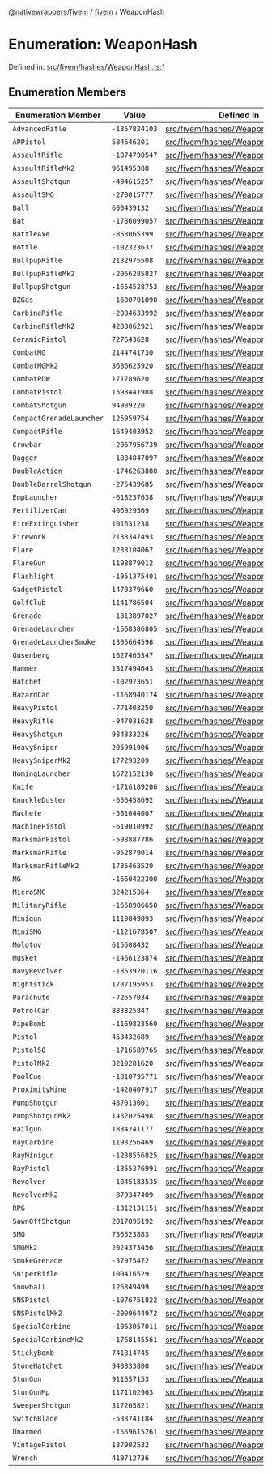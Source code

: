 [@nativewrappers/fivem](../../README.md) / [fivem](../README.md) / WeaponHash

# Enumeration: WeaponHash

Defined in: [src/fivem/hashes/WeaponHash.ts:1](https://github.com/nativewrappers/nativewrappers/blob/c6ab47d1014f341bb58fccc9d519ceb48157a741/src/fivem/hashes/WeaponHash.ts#L1)

## Enumeration Members

| Enumeration Member | Value | Defined in |
| ------ | ------ | ------ |
| <a id="advancedrifle"></a> `AdvancedRifle` | `-1357824103` | [src/fivem/hashes/WeaponHash.ts:77](https://github.com/nativewrappers/nativewrappers/blob/c6ab47d1014f341bb58fccc9d519ceb48157a741/src/fivem/hashes/WeaponHash.ts#L77) |
| <a id="appistol"></a> `APPistol` | `584646201` | [src/fivem/hashes/WeaponHash.ts:26](https://github.com/nativewrappers/nativewrappers/blob/c6ab47d1014f341bb58fccc9d519ceb48157a741/src/fivem/hashes/WeaponHash.ts#L26) |
| <a id="assaultrifle"></a> `AssaultRifle` | `-1074790547` | [src/fivem/hashes/WeaponHash.ts:73](https://github.com/nativewrappers/nativewrappers/blob/c6ab47d1014f341bb58fccc9d519ceb48157a741/src/fivem/hashes/WeaponHash.ts#L73) |
| <a id="assaultriflemk2"></a> `AssaultRifleMk2` | `961495388` | [src/fivem/hashes/WeaponHash.ts:74](https://github.com/nativewrappers/nativewrappers/blob/c6ab47d1014f341bb58fccc9d519ceb48157a741/src/fivem/hashes/WeaponHash.ts#L74) |
| <a id="assaultshotgun"></a> `AssaultShotgun` | `-494615257` | [src/fivem/hashes/WeaponHash.ts:64](https://github.com/nativewrappers/nativewrappers/blob/c6ab47d1014f341bb58fccc9d519ceb48157a741/src/fivem/hashes/WeaponHash.ts#L64) |
| <a id="assaultsmg"></a> `AssaultSMG` | `-270015777` | [src/fivem/hashes/WeaponHash.ts:48](https://github.com/nativewrappers/nativewrappers/blob/c6ab47d1014f341bb58fccc9d519ceb48157a741/src/fivem/hashes/WeaponHash.ts#L48) |
| <a id="ball"></a> `Ball` | `600439132` | [src/fivem/hashes/WeaponHash.ts:113](https://github.com/nativewrappers/nativewrappers/blob/c6ab47d1014f341bb58fccc9d519ceb48157a741/src/fivem/hashes/WeaponHash.ts#L113) |
| <a id="bat"></a> `Bat` | `-1786099057` | [src/fivem/hashes/WeaponHash.ts:4](https://github.com/nativewrappers/nativewrappers/blob/c6ab47d1014f341bb58fccc9d519ceb48157a741/src/fivem/hashes/WeaponHash.ts#L4) |
| <a id="battleaxe"></a> `BattleAxe` | `-853065399` | [src/fivem/hashes/WeaponHash.ts:18](https://github.com/nativewrappers/nativewrappers/blob/c6ab47d1014f341bb58fccc9d519ceb48157a741/src/fivem/hashes/WeaponHash.ts#L18) |
| <a id="bottle"></a> `Bottle` | `-102323637` | [src/fivem/hashes/WeaponHash.ts:5](https://github.com/nativewrappers/nativewrappers/blob/c6ab47d1014f341bb58fccc9d519ceb48157a741/src/fivem/hashes/WeaponHash.ts#L5) |
| <a id="bullpuprifle"></a> `BullpupRifle` | `2132975508` | [src/fivem/hashes/WeaponHash.ts:80](https://github.com/nativewrappers/nativewrappers/blob/c6ab47d1014f341bb58fccc9d519ceb48157a741/src/fivem/hashes/WeaponHash.ts#L80) |
| <a id="bullpupriflemk2"></a> `BullpupRifleMk2` | `-2066285827` | [src/fivem/hashes/WeaponHash.ts:81](https://github.com/nativewrappers/nativewrappers/blob/c6ab47d1014f341bb58fccc9d519ceb48157a741/src/fivem/hashes/WeaponHash.ts#L81) |
| <a id="bullpupshotgun"></a> `BullpupShotgun` | `-1654528753` | [src/fivem/hashes/WeaponHash.ts:65](https://github.com/nativewrappers/nativewrappers/blob/c6ab47d1014f341bb58fccc9d519ceb48157a741/src/fivem/hashes/WeaponHash.ts#L65) |
| <a id="bzgas"></a> `BZGas` | `-1600701090` | [src/fivem/hashes/WeaponHash.ts:107](https://github.com/nativewrappers/nativewrappers/blob/c6ab47d1014f341bb58fccc9d519ceb48157a741/src/fivem/hashes/WeaponHash.ts#L107) |
| <a id="carbinerifle"></a> `CarbineRifle` | `-2084633992` | [src/fivem/hashes/WeaponHash.ts:75](https://github.com/nativewrappers/nativewrappers/blob/c6ab47d1014f341bb58fccc9d519ceb48157a741/src/fivem/hashes/WeaponHash.ts#L75) |
| <a id="carbineriflemk2"></a> `CarbineRifleMk2` | `4208062921` | [src/fivem/hashes/WeaponHash.ts:76](https://github.com/nativewrappers/nativewrappers/blob/c6ab47d1014f341bb58fccc9d519ceb48157a741/src/fivem/hashes/WeaponHash.ts#L76) |
| <a id="ceramicpistol"></a> `CeramicPistol` | `727643628` | [src/fivem/hashes/WeaponHash.ts:40](https://github.com/nativewrappers/nativewrappers/blob/c6ab47d1014f341bb58fccc9d519ceb48157a741/src/fivem/hashes/WeaponHash.ts#L40) |
| <a id="combatmg"></a> `CombatMG` | `2144741730` | [src/fivem/hashes/WeaponHash.ts:56](https://github.com/nativewrappers/nativewrappers/blob/c6ab47d1014f341bb58fccc9d519ceb48157a741/src/fivem/hashes/WeaponHash.ts#L56) |
| <a id="combatmgmk2"></a> `CombatMGMk2` | `3686625920` | [src/fivem/hashes/WeaponHash.ts:57](https://github.com/nativewrappers/nativewrappers/blob/c6ab47d1014f341bb58fccc9d519ceb48157a741/src/fivem/hashes/WeaponHash.ts#L57) |
| <a id="combatpdw"></a> `CombatPDW` | `171789620` | [src/fivem/hashes/WeaponHash.ts:49](https://github.com/nativewrappers/nativewrappers/blob/c6ab47d1014f341bb58fccc9d519ceb48157a741/src/fivem/hashes/WeaponHash.ts#L49) |
| <a id="combatpistol"></a> `CombatPistol` | `1593441988` | [src/fivem/hashes/WeaponHash.ts:25](https://github.com/nativewrappers/nativewrappers/blob/c6ab47d1014f341bb58fccc9d519ceb48157a741/src/fivem/hashes/WeaponHash.ts#L25) |
| <a id="combatshotgun"></a> `CombatShotgun` | `94989220` | [src/fivem/hashes/WeaponHash.ts:70](https://github.com/nativewrappers/nativewrappers/blob/c6ab47d1014f341bb58fccc9d519ceb48157a741/src/fivem/hashes/WeaponHash.ts#L70) |
| <a id="compactgrenadelauncher"></a> `CompactGrenadeLauncher` | `125959754` | [src/fivem/hashes/WeaponHash.ts:101](https://github.com/nativewrappers/nativewrappers/blob/c6ab47d1014f341bb58fccc9d519ceb48157a741/src/fivem/hashes/WeaponHash.ts#L101) |
| <a id="compactrifle"></a> `CompactRifle` | `1649403952` | [src/fivem/hashes/WeaponHash.ts:82](https://github.com/nativewrappers/nativewrappers/blob/c6ab47d1014f341bb58fccc9d519ceb48157a741/src/fivem/hashes/WeaponHash.ts#L82) |
| <a id="crowbar"></a> `Crowbar` | `-2067956739` | [src/fivem/hashes/WeaponHash.ts:6](https://github.com/nativewrappers/nativewrappers/blob/c6ab47d1014f341bb58fccc9d519ceb48157a741/src/fivem/hashes/WeaponHash.ts#L6) |
| <a id="dagger"></a> `Dagger` | `-1834847097` | [src/fivem/hashes/WeaponHash.ts:3](https://github.com/nativewrappers/nativewrappers/blob/c6ab47d1014f341bb58fccc9d519ceb48157a741/src/fivem/hashes/WeaponHash.ts#L3) |
| <a id="doubleaction"></a> `DoubleAction` | `-1746263880` | [src/fivem/hashes/WeaponHash.ts:38](https://github.com/nativewrappers/nativewrappers/blob/c6ab47d1014f341bb58fccc9d519ceb48157a741/src/fivem/hashes/WeaponHash.ts#L38) |
| <a id="doublebarrelshotgun"></a> `DoubleBarrelShotgun` | `-275439685` | [src/fivem/hashes/WeaponHash.ts:68](https://github.com/nativewrappers/nativewrappers/blob/c6ab47d1014f341bb58fccc9d519ceb48157a741/src/fivem/hashes/WeaponHash.ts#L68) |
| <a id="emplauncher"></a> `EmpLauncher` | `-618237638` | [src/fivem/hashes/WeaponHash.ts:103](https://github.com/nativewrappers/nativewrappers/blob/c6ab47d1014f341bb58fccc9d519ceb48157a741/src/fivem/hashes/WeaponHash.ts#L103) |
| <a id="fertilizercan"></a> `FertilizerCan` | `406929569` | [src/fivem/hashes/WeaponHash.ts:122](https://github.com/nativewrappers/nativewrappers/blob/c6ab47d1014f341bb58fccc9d519ceb48157a741/src/fivem/hashes/WeaponHash.ts#L122) |
| <a id="fireextinguisher"></a> `FireExtinguisher` | `101631238` | [src/fivem/hashes/WeaponHash.ts:120](https://github.com/nativewrappers/nativewrappers/blob/c6ab47d1014f341bb58fccc9d519ceb48157a741/src/fivem/hashes/WeaponHash.ts#L120) |
| <a id="firework"></a> `Firework` | `2138347493` | [src/fivem/hashes/WeaponHash.ts:98](https://github.com/nativewrappers/nativewrappers/blob/c6ab47d1014f341bb58fccc9d519ceb48157a741/src/fivem/hashes/WeaponHash.ts#L98) |
| <a id="flare"></a> `Flare` | `1233104067` | [src/fivem/hashes/WeaponHash.ts:115](https://github.com/nativewrappers/nativewrappers/blob/c6ab47d1014f341bb58fccc9d519ceb48157a741/src/fivem/hashes/WeaponHash.ts#L115) |
| <a id="flaregun"></a> `FlareGun` | `1198879012` | [src/fivem/hashes/WeaponHash.ts:34](https://github.com/nativewrappers/nativewrappers/blob/c6ab47d1014f341bb58fccc9d519ceb48157a741/src/fivem/hashes/WeaponHash.ts#L34) |
| <a id="flashlight"></a> `Flashlight` | `-1951375401` | [src/fivem/hashes/WeaponHash.ts:8](https://github.com/nativewrappers/nativewrappers/blob/c6ab47d1014f341bb58fccc9d519ceb48157a741/src/fivem/hashes/WeaponHash.ts#L8) |
| <a id="gadgetpistol"></a> `GadgetPistol` | `1470379660` | [src/fivem/hashes/WeaponHash.ts:42](https://github.com/nativewrappers/nativewrappers/blob/c6ab47d1014f341bb58fccc9d519ceb48157a741/src/fivem/hashes/WeaponHash.ts#L42) |
| <a id="golfclub"></a> `GolfClub` | `1141786504` | [src/fivem/hashes/WeaponHash.ts:9](https://github.com/nativewrappers/nativewrappers/blob/c6ab47d1014f341bb58fccc9d519ceb48157a741/src/fivem/hashes/WeaponHash.ts#L9) |
| <a id="grenade"></a> `Grenade` | `-1813897027` | [src/fivem/hashes/WeaponHash.ts:106](https://github.com/nativewrappers/nativewrappers/blob/c6ab47d1014f341bb58fccc9d519ceb48157a741/src/fivem/hashes/WeaponHash.ts#L106) |
| <a id="grenadelauncher"></a> `GrenadeLauncher` | `-1568386805` | [src/fivem/hashes/WeaponHash.ts:95](https://github.com/nativewrappers/nativewrappers/blob/c6ab47d1014f341bb58fccc9d519ceb48157a741/src/fivem/hashes/WeaponHash.ts#L95) |
| <a id="grenadelaunchersmoke"></a> `GrenadeLauncherSmoke` | `1305664598` | [src/fivem/hashes/WeaponHash.ts:96](https://github.com/nativewrappers/nativewrappers/blob/c6ab47d1014f341bb58fccc9d519ceb48157a741/src/fivem/hashes/WeaponHash.ts#L96) |
| <a id="gusenberg"></a> `Gusenberg` | `1627465347` | [src/fivem/hashes/WeaponHash.ts:58](https://github.com/nativewrappers/nativewrappers/blob/c6ab47d1014f341bb58fccc9d519ceb48157a741/src/fivem/hashes/WeaponHash.ts#L58) |
| <a id="hammer"></a> `Hammer` | `1317494643` | [src/fivem/hashes/WeaponHash.ts:10](https://github.com/nativewrappers/nativewrappers/blob/c6ab47d1014f341bb58fccc9d519ceb48157a741/src/fivem/hashes/WeaponHash.ts#L10) |
| <a id="hatchet"></a> `Hatchet` | `-102973651` | [src/fivem/hashes/WeaponHash.ts:11](https://github.com/nativewrappers/nativewrappers/blob/c6ab47d1014f341bb58fccc9d519ceb48157a741/src/fivem/hashes/WeaponHash.ts#L11) |
| <a id="hazardcan"></a> `HazardCan` | `-1168940174` | [src/fivem/hashes/WeaponHash.ts:121](https://github.com/nativewrappers/nativewrappers/blob/c6ab47d1014f341bb58fccc9d519ceb48157a741/src/fivem/hashes/WeaponHash.ts#L121) |
| <a id="heavypistol"></a> `HeavyPistol` | `-771403250` | [src/fivem/hashes/WeaponHash.ts:32](https://github.com/nativewrappers/nativewrappers/blob/c6ab47d1014f341bb58fccc9d519ceb48157a741/src/fivem/hashes/WeaponHash.ts#L32) |
| <a id="heavyrifle"></a> `HeavyRifle` | `-947031628` | [src/fivem/hashes/WeaponHash.ts:84](https://github.com/nativewrappers/nativewrappers/blob/c6ab47d1014f341bb58fccc9d519ceb48157a741/src/fivem/hashes/WeaponHash.ts#L84) |
| <a id="heavyshotgun"></a> `HeavyShotgun` | `984333226` | [src/fivem/hashes/WeaponHash.ts:67](https://github.com/nativewrappers/nativewrappers/blob/c6ab47d1014f341bb58fccc9d519ceb48157a741/src/fivem/hashes/WeaponHash.ts#L67) |
| <a id="heavysniper"></a> `HeavySniper` | `205991906` | [src/fivem/hashes/WeaponHash.ts:88](https://github.com/nativewrappers/nativewrappers/blob/c6ab47d1014f341bb58fccc9d519ceb48157a741/src/fivem/hashes/WeaponHash.ts#L88) |
| <a id="heavysnipermk2"></a> `HeavySniperMk2` | `177293209` | [src/fivem/hashes/WeaponHash.ts:89](https://github.com/nativewrappers/nativewrappers/blob/c6ab47d1014f341bb58fccc9d519ceb48157a741/src/fivem/hashes/WeaponHash.ts#L89) |
| <a id="hominglauncher"></a> `HomingLauncher` | `1672152130` | [src/fivem/hashes/WeaponHash.ts:100](https://github.com/nativewrappers/nativewrappers/blob/c6ab47d1014f341bb58fccc9d519ceb48157a741/src/fivem/hashes/WeaponHash.ts#L100) |
| <a id="knife"></a> `Knife` | `-1716189206` | [src/fivem/hashes/WeaponHash.ts:13](https://github.com/nativewrappers/nativewrappers/blob/c6ab47d1014f341bb58fccc9d519ceb48157a741/src/fivem/hashes/WeaponHash.ts#L13) |
| <a id="knuckleduster"></a> `KnuckleDuster` | `-656458692` | [src/fivem/hashes/WeaponHash.ts:12](https://github.com/nativewrappers/nativewrappers/blob/c6ab47d1014f341bb58fccc9d519ceb48157a741/src/fivem/hashes/WeaponHash.ts#L12) |
| <a id="machete"></a> `Machete` | `-581044007` | [src/fivem/hashes/WeaponHash.ts:14](https://github.com/nativewrappers/nativewrappers/blob/c6ab47d1014f341bb58fccc9d519ceb48157a741/src/fivem/hashes/WeaponHash.ts#L14) |
| <a id="machinepistol"></a> `MachinePistol` | `-619010992` | [src/fivem/hashes/WeaponHash.ts:50](https://github.com/nativewrappers/nativewrappers/blob/c6ab47d1014f341bb58fccc9d519ceb48157a741/src/fivem/hashes/WeaponHash.ts#L50) |
| <a id="marksmanpistol"></a> `MarksmanPistol` | `-598887786` | [src/fivem/hashes/WeaponHash.ts:35](https://github.com/nativewrappers/nativewrappers/blob/c6ab47d1014f341bb58fccc9d519ceb48157a741/src/fivem/hashes/WeaponHash.ts#L35) |
| <a id="marksmanrifle"></a> `MarksmanRifle` | `-952879014` | [src/fivem/hashes/WeaponHash.ts:90](https://github.com/nativewrappers/nativewrappers/blob/c6ab47d1014f341bb58fccc9d519ceb48157a741/src/fivem/hashes/WeaponHash.ts#L90) |
| <a id="marksmanriflemk2"></a> `MarksmanRifleMk2` | `1785463520` | [src/fivem/hashes/WeaponHash.ts:91](https://github.com/nativewrappers/nativewrappers/blob/c6ab47d1014f341bb58fccc9d519ceb48157a741/src/fivem/hashes/WeaponHash.ts#L91) |
| <a id="mg"></a> `MG` | `-1660422300` | [src/fivem/hashes/WeaponHash.ts:55](https://github.com/nativewrappers/nativewrappers/blob/c6ab47d1014f341bb58fccc9d519ceb48157a741/src/fivem/hashes/WeaponHash.ts#L55) |
| <a id="microsmg"></a> `MicroSMG` | `324215364` | [src/fivem/hashes/WeaponHash.ts:45](https://github.com/nativewrappers/nativewrappers/blob/c6ab47d1014f341bb58fccc9d519ceb48157a741/src/fivem/hashes/WeaponHash.ts#L45) |
| <a id="militaryrifle"></a> `MilitaryRifle` | `-1658906650` | [src/fivem/hashes/WeaponHash.ts:83](https://github.com/nativewrappers/nativewrappers/blob/c6ab47d1014f341bb58fccc9d519ceb48157a741/src/fivem/hashes/WeaponHash.ts#L83) |
| <a id="minigun"></a> `Minigun` | `1119849093` | [src/fivem/hashes/WeaponHash.ts:97](https://github.com/nativewrappers/nativewrappers/blob/c6ab47d1014f341bb58fccc9d519ceb48157a741/src/fivem/hashes/WeaponHash.ts#L97) |
| <a id="minismg"></a> `MiniSMG` | `-1121678507` | [src/fivem/hashes/WeaponHash.ts:51](https://github.com/nativewrappers/nativewrappers/blob/c6ab47d1014f341bb58fccc9d519ceb48157a741/src/fivem/hashes/WeaponHash.ts#L51) |
| <a id="molotov"></a> `Molotov` | `615608432` | [src/fivem/hashes/WeaponHash.ts:108](https://github.com/nativewrappers/nativewrappers/blob/c6ab47d1014f341bb58fccc9d519ceb48157a741/src/fivem/hashes/WeaponHash.ts#L108) |
| <a id="musket"></a> `Musket` | `-1466123874` | [src/fivem/hashes/WeaponHash.ts:66](https://github.com/nativewrappers/nativewrappers/blob/c6ab47d1014f341bb58fccc9d519ceb48157a741/src/fivem/hashes/WeaponHash.ts#L66) |
| <a id="navyrevolver"></a> `NavyRevolver` | `-1853920116` | [src/fivem/hashes/WeaponHash.ts:41](https://github.com/nativewrappers/nativewrappers/blob/c6ab47d1014f341bb58fccc9d519ceb48157a741/src/fivem/hashes/WeaponHash.ts#L41) |
| <a id="nightstick"></a> `Nightstick` | `1737195953` | [src/fivem/hashes/WeaponHash.ts:16](https://github.com/nativewrappers/nativewrappers/blob/c6ab47d1014f341bb58fccc9d519ceb48157a741/src/fivem/hashes/WeaponHash.ts#L16) |
| <a id="parachute"></a> `Parachute` | `-72657034` | [src/fivem/hashes/WeaponHash.ts:119](https://github.com/nativewrappers/nativewrappers/blob/c6ab47d1014f341bb58fccc9d519ceb48157a741/src/fivem/hashes/WeaponHash.ts#L119) |
| <a id="petrolcan"></a> `PetrolCan` | `883325847` | [src/fivem/hashes/WeaponHash.ts:118](https://github.com/nativewrappers/nativewrappers/blob/c6ab47d1014f341bb58fccc9d519ceb48157a741/src/fivem/hashes/WeaponHash.ts#L118) |
| <a id="pipebomb"></a> `PipeBomb` | `-1169823560` | [src/fivem/hashes/WeaponHash.ts:112](https://github.com/nativewrappers/nativewrappers/blob/c6ab47d1014f341bb58fccc9d519ceb48157a741/src/fivem/hashes/WeaponHash.ts#L112) |
| <a id="pistol"></a> `Pistol` | `453432689` | [src/fivem/hashes/WeaponHash.ts:23](https://github.com/nativewrappers/nativewrappers/blob/c6ab47d1014f341bb58fccc9d519ceb48157a741/src/fivem/hashes/WeaponHash.ts#L23) |
| <a id="pistol50"></a> `Pistol50` | `-1716589765` | [src/fivem/hashes/WeaponHash.ts:29](https://github.com/nativewrappers/nativewrappers/blob/c6ab47d1014f341bb58fccc9d519ceb48157a741/src/fivem/hashes/WeaponHash.ts#L29) |
| <a id="pistolmk2"></a> `PistolMk2` | `3219281620` | [src/fivem/hashes/WeaponHash.ts:24](https://github.com/nativewrappers/nativewrappers/blob/c6ab47d1014f341bb58fccc9d519ceb48157a741/src/fivem/hashes/WeaponHash.ts#L24) |
| <a id="poolcue"></a> `PoolCue` | `-1810795771` | [src/fivem/hashes/WeaponHash.ts:19](https://github.com/nativewrappers/nativewrappers/blob/c6ab47d1014f341bb58fccc9d519ceb48157a741/src/fivem/hashes/WeaponHash.ts#L19) |
| <a id="proximitymine"></a> `ProximityMine` | `-1420407917` | [src/fivem/hashes/WeaponHash.ts:110](https://github.com/nativewrappers/nativewrappers/blob/c6ab47d1014f341bb58fccc9d519ceb48157a741/src/fivem/hashes/WeaponHash.ts#L110) |
| <a id="pumpshotgun"></a> `PumpShotgun` | `487013001` | [src/fivem/hashes/WeaponHash.ts:61](https://github.com/nativewrappers/nativewrappers/blob/c6ab47d1014f341bb58fccc9d519ceb48157a741/src/fivem/hashes/WeaponHash.ts#L61) |
| <a id="pumpshotgunmk2"></a> `PumpShotgunMk2` | `1432025498` | [src/fivem/hashes/WeaponHash.ts:62](https://github.com/nativewrappers/nativewrappers/blob/c6ab47d1014f341bb58fccc9d519ceb48157a741/src/fivem/hashes/WeaponHash.ts#L62) |
| <a id="railgun"></a> `Railgun` | `1834241177` | [src/fivem/hashes/WeaponHash.ts:99](https://github.com/nativewrappers/nativewrappers/blob/c6ab47d1014f341bb58fccc9d519ceb48157a741/src/fivem/hashes/WeaponHash.ts#L99) |
| <a id="raycarbine"></a> `RayCarbine` | `1198256469` | [src/fivem/hashes/WeaponHash.ts:52](https://github.com/nativewrappers/nativewrappers/blob/c6ab47d1014f341bb58fccc9d519ceb48157a741/src/fivem/hashes/WeaponHash.ts#L52) |
| <a id="rayminigun"></a> `RayMinigun` | `-1238556825` | [src/fivem/hashes/WeaponHash.ts:102](https://github.com/nativewrappers/nativewrappers/blob/c6ab47d1014f341bb58fccc9d519ceb48157a741/src/fivem/hashes/WeaponHash.ts#L102) |
| <a id="raypistol"></a> `RayPistol` | `-1355376991` | [src/fivem/hashes/WeaponHash.ts:39](https://github.com/nativewrappers/nativewrappers/blob/c6ab47d1014f341bb58fccc9d519ceb48157a741/src/fivem/hashes/WeaponHash.ts#L39) |
| <a id="revolver"></a> `Revolver` | `-1045183535` | [src/fivem/hashes/WeaponHash.ts:36](https://github.com/nativewrappers/nativewrappers/blob/c6ab47d1014f341bb58fccc9d519ceb48157a741/src/fivem/hashes/WeaponHash.ts#L36) |
| <a id="revolvermk2"></a> `RevolverMk2` | `-879347409` | [src/fivem/hashes/WeaponHash.ts:37](https://github.com/nativewrappers/nativewrappers/blob/c6ab47d1014f341bb58fccc9d519ceb48157a741/src/fivem/hashes/WeaponHash.ts#L37) |
| <a id="rpg"></a> `RPG` | `-1312131151` | [src/fivem/hashes/WeaponHash.ts:94](https://github.com/nativewrappers/nativewrappers/blob/c6ab47d1014f341bb58fccc9d519ceb48157a741/src/fivem/hashes/WeaponHash.ts#L94) |
| <a id="sawnoffshotgun"></a> `SawnOffShotgun` | `2017895192` | [src/fivem/hashes/WeaponHash.ts:63](https://github.com/nativewrappers/nativewrappers/blob/c6ab47d1014f341bb58fccc9d519ceb48157a741/src/fivem/hashes/WeaponHash.ts#L63) |
| <a id="smg"></a> `SMG` | `736523883` | [src/fivem/hashes/WeaponHash.ts:46](https://github.com/nativewrappers/nativewrappers/blob/c6ab47d1014f341bb58fccc9d519ceb48157a741/src/fivem/hashes/WeaponHash.ts#L46) |
| <a id="smgmk2"></a> `SMGMk2` | `2024373456` | [src/fivem/hashes/WeaponHash.ts:47](https://github.com/nativewrappers/nativewrappers/blob/c6ab47d1014f341bb58fccc9d519ceb48157a741/src/fivem/hashes/WeaponHash.ts#L47) |
| <a id="smokegrenade"></a> `SmokeGrenade` | `-37975472` | [src/fivem/hashes/WeaponHash.ts:114](https://github.com/nativewrappers/nativewrappers/blob/c6ab47d1014f341bb58fccc9d519ceb48157a741/src/fivem/hashes/WeaponHash.ts#L114) |
| <a id="sniperrifle"></a> `SniperRifle` | `100416529` | [src/fivem/hashes/WeaponHash.ts:87](https://github.com/nativewrappers/nativewrappers/blob/c6ab47d1014f341bb58fccc9d519ceb48157a741/src/fivem/hashes/WeaponHash.ts#L87) |
| <a id="snowball"></a> `Snowball` | `126349499` | [src/fivem/hashes/WeaponHash.ts:111](https://github.com/nativewrappers/nativewrappers/blob/c6ab47d1014f341bb58fccc9d519ceb48157a741/src/fivem/hashes/WeaponHash.ts#L111) |
| <a id="snspistol"></a> `SNSPistol` | `-1076751822` | [src/fivem/hashes/WeaponHash.ts:30](https://github.com/nativewrappers/nativewrappers/blob/c6ab47d1014f341bb58fccc9d519ceb48157a741/src/fivem/hashes/WeaponHash.ts#L30) |
| <a id="snspistolmk2"></a> `SNSPistolMk2` | `-2009644972` | [src/fivem/hashes/WeaponHash.ts:31](https://github.com/nativewrappers/nativewrappers/blob/c6ab47d1014f341bb58fccc9d519ceb48157a741/src/fivem/hashes/WeaponHash.ts#L31) |
| <a id="specialcarbine"></a> `SpecialCarbine` | `-1063057011` | [src/fivem/hashes/WeaponHash.ts:78](https://github.com/nativewrappers/nativewrappers/blob/c6ab47d1014f341bb58fccc9d519ceb48157a741/src/fivem/hashes/WeaponHash.ts#L78) |
| <a id="specialcarbinemk2"></a> `SpecialCarbineMk2` | `-1768145561` | [src/fivem/hashes/WeaponHash.ts:79](https://github.com/nativewrappers/nativewrappers/blob/c6ab47d1014f341bb58fccc9d519ceb48157a741/src/fivem/hashes/WeaponHash.ts#L79) |
| <a id="stickybomb"></a> `StickyBomb` | `741814745` | [src/fivem/hashes/WeaponHash.ts:109](https://github.com/nativewrappers/nativewrappers/blob/c6ab47d1014f341bb58fccc9d519ceb48157a741/src/fivem/hashes/WeaponHash.ts#L109) |
| <a id="stonehatchet"></a> `StoneHatchet` | `940833800` | [src/fivem/hashes/WeaponHash.ts:20](https://github.com/nativewrappers/nativewrappers/blob/c6ab47d1014f341bb58fccc9d519ceb48157a741/src/fivem/hashes/WeaponHash.ts#L20) |
| <a id="stungun"></a> `StunGun` | `911657153` | [src/fivem/hashes/WeaponHash.ts:27](https://github.com/nativewrappers/nativewrappers/blob/c6ab47d1014f341bb58fccc9d519ceb48157a741/src/fivem/hashes/WeaponHash.ts#L27) |
| <a id="stungunmp"></a> `StunGunMp` | `1171102963` | [src/fivem/hashes/WeaponHash.ts:28](https://github.com/nativewrappers/nativewrappers/blob/c6ab47d1014f341bb58fccc9d519ceb48157a741/src/fivem/hashes/WeaponHash.ts#L28) |
| <a id="sweepershotgun"></a> `SweeperShotgun` | `317205821` | [src/fivem/hashes/WeaponHash.ts:69](https://github.com/nativewrappers/nativewrappers/blob/c6ab47d1014f341bb58fccc9d519ceb48157a741/src/fivem/hashes/WeaponHash.ts#L69) |
| <a id="switchblade"></a> `SwitchBlade` | `-538741184` | [src/fivem/hashes/WeaponHash.ts:15](https://github.com/nativewrappers/nativewrappers/blob/c6ab47d1014f341bb58fccc9d519ceb48157a741/src/fivem/hashes/WeaponHash.ts#L15) |
| <a id="unarmed"></a> `Unarmed` | `-1569615261` | [src/fivem/hashes/WeaponHash.ts:7](https://github.com/nativewrappers/nativewrappers/blob/c6ab47d1014f341bb58fccc9d519ceb48157a741/src/fivem/hashes/WeaponHash.ts#L7) |
| <a id="vintagepistol"></a> `VintagePistol` | `137902532` | [src/fivem/hashes/WeaponHash.ts:33](https://github.com/nativewrappers/nativewrappers/blob/c6ab47d1014f341bb58fccc9d519ceb48157a741/src/fivem/hashes/WeaponHash.ts#L33) |
| <a id="wrench"></a> `Wrench` | `419712736` | [src/fivem/hashes/WeaponHash.ts:17](https://github.com/nativewrappers/nativewrappers/blob/c6ab47d1014f341bb58fccc9d519ceb48157a741/src/fivem/hashes/WeaponHash.ts#L17) |
